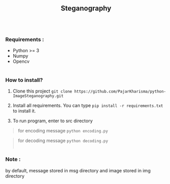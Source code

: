 <h2 align="center">Steganography</h2>

<br><br>

### Requirements :
- Python >= 3
- Numpy
- Opencv
<br><br>

### How to install?
1. Clone this project `git clone https://github.com/PajarKharisma/python-ImageSteganography.git`

2. Install all requirements. You can type `pip install -r requirements.txt` to install it.

3. To run program, enter to src directory
>for encoding message `python encoding.py`

>for decoding message `python decoding.py`
<br><br>

### Note : 
by default, message stored in msg directory and image stored in img directory